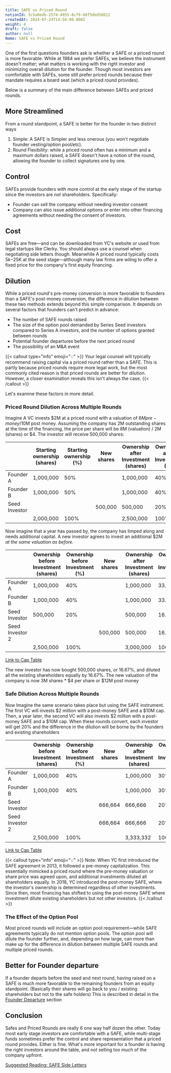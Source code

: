 ```yaml
---
title: SAFE vs Priced Round
notionId: 3c5a0edb-2574-4955-8cf9-68f5ded58812
createdAt: 2024-07-24T14:56:00.000Z
weight: 4
draft: false
author: null
Name: SAFE vs Priced Round
---
```



One of the first questions founders ask is whether a SAFE or a priced round is more favorable. While at 1984 we prefer SAFEs, we believe the instrument doesn't matter; what matters is working with the right investor and minimizing overall dilution for the founder. Though most investors are comfortable with SAFEs, some still prefer priced rounds because their mandate requires a board seat (which a priced round provides).


Below is a summary of the main difference between SAFEs and priced rounds.


## More Streamlined


From a round standpoint, a SAFE is better for the founder in two distinct ways

1. Simple: A SAFE is Simpler and less onerous (you won't negotiate founder vesting/option pool/etc).
2. Round Flexibility: while a priced round often has a minimum and a maximum dollars raised, a SAFE doesn't have a notion of the round, allowing the founder to collect signatures one by one.

## Control


SAFEs provide founders with more control at the early stage of the startup  since the investors are _not_ shareholders. Specifically:

- Founder can sell the company without needing investor consent
- Company can also issue additional options or enter into other financing agreements without needing the consent of investors.

## Cost


SAFEs are free—and can be downloaded from YC's website or used from legal startups like Clerky. You should always use a counsel when negotiating side letters though.
Meanwhile A priced round typically costs $5k-$25K at the seed stage—although many law firms are wiling to offer a fixed price for the company's first equity financing.


## Dilution


While a priced round's pre-money conversion is more favorable to founders than a SAFE's post-money conversion, the difference in dilution between these two methods extends beyond this simple comparison. It depends on several factors that founders can't predict in advance:

- The number of SAFE rounds raised
- The size of the option pool demanded by Series Seed investors compared to Series A investors, and the number of options granted between rounds
- Potential founder departures before the next priced round
- The possibility of an M&A event

{{< callout type="info" emoji="💡" >}}
Your legal counsel will typically recommend raising capital via a priced round rather than a SAFE. This is partly because priced rounds require more legal work, but the most commonly cited reason is that priced rounds are better for dilution. However, a closer examination reveals this isn't always the case.
{{< /callout >}}


Let's examine these factors in more detail.


### Priced Round Dilution Across Multiple Rounds


Imagine A VC invests $2M at a priced round with a valuation of $8M pre-money/$10M post money.  Assuming the company has 2M outstanding shares at the time of the financing, the price per share will be 8M (valuation) / 2M (shares) or $4.  The investor will receive 500,000 shares:


|               | Starting ownership (shares) | Starting ownership (%) | New shares | Ownership after Investment (shares) | Ownership after Investment (%) |
| ------------- | --------------------------- | ---------------------- | ---------- | ----------------------------------- | ------------------------------ |
| Founder A     | 1,000,000                   | 50%                    |            | 1,000,000                           | 40%                            |
| Founder B     | 1,000,000                   | 50%                    |            | 1,000,000                           | 40%                            |
| Seed Investor |                             |                        | 500,000    | 500,000                             | 20%                            |
|               | 2,000,000                   | 100%                   |            | 2,500,000                           | 100%                           |


Now imagine that a year has passed by, the company has limped along and needs additional capital. A new investor agrees to invest an additional $2M _at the same valuation as before._


|                 | Ownership before  Investment (shares) | Ownership before Investment (%) | New shares | Ownership after Investment (shares) | Ownership after Investment (%) |
| --------------- | ------------------------------------- | ------------------------------- | ---------- | ----------------------------------- | ------------------------------ |
| Founder A       | 1,000,000                             | 40%                             |            | 1,000,000                           | 33.33%                         |
| Founder B       | 1,000,000                             | 40%                             |            | 1,000,000                           | 33.33%                         |
| Seed Investor   | 500,000                               | 20%                             |            | 500,000                             | 16.67%                         |
| Seed Investor 2 |                                       |                                 | 500,000    | 500,000                             | 16.67%                         |
|                 | 2,500,000                             | 100%                            |            | 3,000,000                           | 100%                           |


[Link to Cap Table](/docs/cap-table-worksheet#AAN4IgTg9g7gIghgFziAXAbVASwCapABhABoQEBPABwFM8BjCAWwYgDtiQW4GaUQAxCAFcW2KmAAEAQXYBnABZwwVGagCM.DZpLQWY.ZgoAFWglQAOAOwA6AKyb1ATgDMFu6pclsmADaCEVbGNTFAA2GysQgCY7MKiYmxCnEjhvb2gYKm8qf1QEMEEqAF8iLFxeVXZyajpGZjYSTm48AWFRCQAhWQUlFRR1TQ1tKF0wfSMTVAAWEIiQuZCHCyXlhzNPHz8AoNQncIHd_Ztk1PTM7J48guLSvDNKyh4QGTFMZXZGx4BlKgDxAEkWAA3ZQICASCokTBAkHcFjBSIDQZPbpvFA2JwYpyqIYjMbbPoOKwOYnOSKTElOaLHNKwM45FCXIolEA4PCTe7VXjPMCvFQNLhfH7Yf7QmSgiSRdhQ4Fi2HwxH4EjyRSomyTfDohw4vRyAz41QzeaJGxmTH4KkgFI0jJZemMwoAXRIFCUAFlWFQyOYFSQkGAAObZADyFAQmFYMkMEAg3lQipAwkEz2wIbDEbjJAUMgAclQoAAlIQiXL5IpAA)


The new investor has now bought 500,000 shares, or 16.67%, and diluted all the existing shareholders equally by 16.67%.  The new valuation of the company is now 3M shares * $4 per share or $12M post money


### Safe Dilution Across Multiple Rounds


Now Imagine the same scenario takes place but using the SAFE instrument. The first VC will invests $2 million with a post-money SAFE and a $10M cap. Then, a year later, the second VC will also invests $2 million with a post-money SAFE and a $10M cap.  When these rounds convert, each investor will get 20% and the difference in the dilution will be borne by the founders and existing shareholders


|                 | Ownership before  Investment (shares) | Ownership before Investment (%) | New shares | Ownership after Investment (shares) | Ownership after Investment (%) |
| --------------- | ------------------------------------- | ------------------------------- | ---------- | ----------------------------------- | ------------------------------ |
| Founder A       | 1,000,000                             | 40%                             |            | 1,000,000                           | 30%                            |
| Founder B       | 1,000,000                             | 40%                             |            | 1,000,000                           | 30%                            |
| Seed Investor   |                                       |                                 | 666,664    | 666,666                             | 20%                            |
| Seed Investor 2 |                                       |                                 | 666,664    | 666,666                             | 20%                            |
|                 | 2,500,000                             | 100%                            |            | 3,333,332                           | 100%                           |


[Link to Cap Table](/docs/cap-table-worksheet/#AAN4IgTg9g7gIghgFziAXAbVASwCapABhABoQEBPABwFM8BjCAWwYgDtiQW4GaUQAxCAFcW2KmAAEAQXYBnABZwwVGagCM.DZpLQWY.ZgqoMIeYuVrNWkNTC0qLBKgCs.AL5FQppSpTrL.Ehs7B2c3DxMFbwt_QLFgxxQAZkSAOmT0jMzXAF0SOAAbfOgYKnyqBB4EMEEqdyxcXlV2cmo6RmY2Ek5uPAFhUQkAIVlI819_AJAdPTkDAAVaBIAWADYUlY2NgE4Adj39rYAOEmxMfMEK7AWExKcUy1uHpzzC4tLyyura8Jw8HebKDwTHAAGY0LpcIEAZVBVHEAEkWAA3ZQICASJokTDI1HcEIoABMExItDghnGxJApxk9GECUm0zA.nJxiC9gSRJIXjGYVAbPxqjWmw2qlFovwOyWqi5ox8W3lCpyLyKsHeFVQVRqJ0wMjgACMytg.JhStgfGhciB6DimZhWAAVQF4CgQGSOOogX68Q4A1q8GRiE0qCE9XhQqhUbAInFu9HiTGemMIPEJaVTKC6JmzFmeWWoSb8.lKkAFFUlMrqlAggoBj1ekBbX1A3Vg9jdaGw6Mo2MY9jY7vJ9moIkxK1k6Kj6m0_EMjMzAxGPlxIeEybcny86zLgVC4Vi8WStPr1AKxWW0tvCufLVUnX6w3G03my3WlG2h1O3gut0gYsUJQALKsFQZATqOSBgAA5uUADyFAIHaLAyHMEAQPk.YkMIggBtgcEIawG4kAoMgAHJUFAABKQgiBqXyuEAA)


{{< callout type="info" emoji="💡" >}}
Note: When YC first introduced the SAFE agreement in 2013, it followed a pre-money capitalization. This essentially mimicked a priced round where the pre-money valuation or share price was agreed upon, and additional investments diluted all shareholders equally. In 2018, YC introduced the post-money SAFE, where the investor's ownership is determined regardless of other investments. Since then, most financing has shifted to using the post-money SAFE where investment dilute existing shareholders but not other investors.
{{< /callout >}}


### The Effect of the Option Pool


Most priced rounds will include an option pool requirement—while SAFE agreements typically do not mention option pools.  The option pool will dilute the founder further, and, depending on how large, can more than make up for the difference in dilution between multiple SAFE rounds  and multiple priced rounds.


## Better for Founder departure


If a founder departs before the seed and next round, having raised on a SAFE is much more favorable to the remaining founders from an equity standpoint. (Basically their shares will go back to you / existing shareholders but not to the safe holders) This is described in detail in the [Founder Departure](/docs/founders-handbook/founder-departure/) section


## Conclusion


Safes and Priced Rounds are really 6 one way half dozen the other. Today most early stage investors are comfortable with a SAFE, while multi-stage funds sometimes prefer the control and share representation that a priced round provides.  Either is fine. What's more important for a founder is having the right investors around the table, and not selling too much of the company upfront.


[Suggested Reading: SAFE Side Letters](/docs/founders-handbook/safe-side-letters/)

